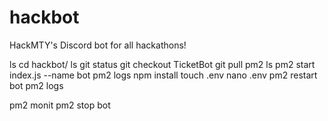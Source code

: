 # hackbot
HackMTY's Discord bot for all hackathons!

ls
cd hackbot/
ls
git status
git checkout TicketBot
git pull
pm2 ls
pm2 start index.js --name bot
pm2 logs
npm install
touch .env
nano .env
pm2 restart bot
pm2 logs

pm2 monit
pm2 stop bot
